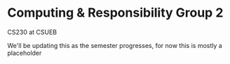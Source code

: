 # Computing & Responsibility Group 2
CS230 at CSUEB

We'll be updating this as the semester progresses, for now this is mostly a placeholder
